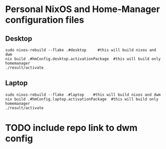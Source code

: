# Personal NixOS and Home-Manager configuration files 


## Desktop
```shell
sudo nixos-rebuild --flake .#desktop     #this will build nixos and dwm 
nix build .#hmConfig.desktop.activationPackage  #this will build only homemanager
./result/activate
```

## Laptop
```shell
sudo nixos-rebuild --flake .#laptop    #this will build nixos and dwm 
nix build .#hmConfig.laptop.activationPackage  #this will build only homemanager
./result/activate
```


# TODO include repo link to dwm config

